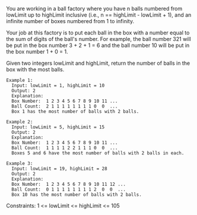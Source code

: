 You are working in a ball factory where you have n balls numbered from lowLimit up to highLimit inclusive (i.e., n == highLimit - lowLimit + 1), and an infinite number of boxes numbered from 1 to infinity.

Your job at this factory is to put each ball in the box with a number equal to the sum of digits of the ball's number. For example, the ball number 321 will be put in the box number 3 + 2 + 1 = 6 and the ball number 10 will be put in the box number 1 + 0 = 1.

Given two integers lowLimit and highLimit, return the number of balls in the box with the most balls.

 
```
Example 1:
  Input: lowLimit = 1, highLimit = 10
  Output: 2
  Explanation:
  Box Number:  1 2 3 4 5 6 7 8 9 10 11 ...
  Ball Count:  2 1 1 1 1 1 1 1 1 0  0  ...
  Box 1 has the most number of balls with 2 balls.

Example 2:
  Input: lowLimit = 5, highLimit = 15
  Output: 2
  Explanation:
  Box Number:  1 2 3 4 5 6 7 8 9 10 11 ...
  Ball Count:  1 1 1 1 2 2 1 1 1 0  0  ...
  Boxes 5 and 6 have the most number of balls with 2 balls in each.

Example 3:
  Input: lowLimit = 19, highLimit = 28
  Output: 2
  Explanation:
  Box Number:  1 2 3 4 5 6 7 8 9 10 11 12 ...
  Ball Count:  0 1 1 1 1 1 1 1 1 2  0  0  ...
  Box 10 has the most number of balls with 2 balls.
``` 

Constraints:
  1 <= lowLimit <= highLimit <= 105